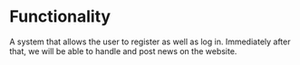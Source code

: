 # Functionality

A system that allows the user to register as well as log in. Immediately after that, we will be able to handle and post news on the website.
